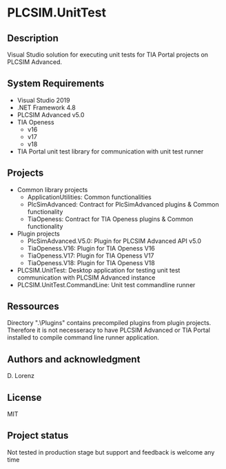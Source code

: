 # PLCSIM.UnitTest

## Description

Visual Studio solution for executing unit tests for TIA Portal projects on PLCSIM Advanced.

## System Requirements

- Visual Studio 2019
- .NET Framework 4.8
- PLCSIM Advanced v5.0
- TIA Openess
    - v16
    - v17
    - v18
- TIA Portal unit test library for communication with unit test runner

## Projects

- Common library projects
    - ApplicationUtilities: Common functionalities
    - PlcSimAdvanced: Contract for PlcSimAdvanced plugins & Common functionality
    - TiaOpeness: Contract for TIA Openess plugins & Common functionality
- Plugin projects
    - PlcSimAdvanced.V5.0: Plugin for PLCSIM Advanced API v5.0
    - TiaOpeness.V16: Plugin for TIA Openess V16
    - TiaOpeness.V17: Plugin for TIA Openess V17
    - TiaOpeness.V18: Plugin for TIA Openess V18
- PLCSIM.UnitTest: Desktop application for testing unit test communication with PLCSIM Advanced instance
- PLCSIM.UnitTest.CommandLine: Unit test commandline runner

## Ressources

Directory ".\Plugins\" contains precompiled plugins from plugin projects. Therefore it is not necesseracy to have PLCSIM Advanced or TIA Portal installed to compile command line runner application.

## Authors and acknowledgment

D. Lorenz

## License

MIT

## Project status

Not tested in production stage but support and feedback is welcome any time
